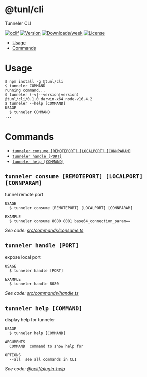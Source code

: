 @tunl/cli
=============

Tunneler CLI

[![oclif](https://img.shields.io/badge/cli-oclif-brightgreen.svg)](https://oclif.io)
[![Version](https://img.shields.io/npm/v/@tunl/cli.svg)](https://npmjs.org/package/@tunl/cli)
[![Downloads/week](https://img.shields.io/npm/dw/@tunl/cli.svg)](https://npmjs.org/package/@tunl/cli)
[![License](https://img.shields.io/npm/l/@tunl/cli.svg)](https://github.com/0x77dev/tunneler/blob/master/package.json)

<!-- toc -->
* [Usage](#usage)
* [Commands](#commands)
<!-- tocstop -->
# Usage
<!-- usage -->
```sh-session
$ npm install -g @tunl/cli
$ tunneler COMMAND
running command...
$ tunneler (-v|--version|version)
@tunl/cli/0.1.0 darwin-x64 node-v16.4.2
$ tunneler --help [COMMAND]
USAGE
  $ tunneler COMMAND
...
```
<!-- usagestop -->
# Commands
<!-- commands -->
* [`tunneler consume [REMOTEPORT] [LOCALPORT] [CONNPARAM]`](#tunneler-consume-remoteport-localport-connparam)
* [`tunneler handle [PORT]`](#tunneler-handle-port)
* [`tunneler help [COMMAND]`](#tunneler-help-command)

## `tunneler consume [REMOTEPORT] [LOCALPORT] [CONNPARAM]`

tunnel remote port

```
USAGE
  $ tunneler consume [REMOTEPORT] [LOCALPORT] [CONNPARAM]

EXAMPLE
  $ tunneler consume 8080 8081 base64_connection_param==
```

_See code: [src/commands/consume.ts](https://github.com/0x77dev/tunneler/blob/v0.1.0/src/commands/consume.ts)_

## `tunneler handle [PORT]`

expose local port

```
USAGE
  $ tunneler handle [PORT]

EXAMPLE
  $ tunneler handle 8080
```

_See code: [src/commands/handle.ts](https://github.com/0x77dev/tunneler/blob/v0.1.0/src/commands/handle.ts)_

## `tunneler help [COMMAND]`

display help for tunneler

```
USAGE
  $ tunneler help [COMMAND]

ARGUMENTS
  COMMAND  command to show help for

OPTIONS
  --all  see all commands in CLI
```

_See code: [@oclif/plugin-help](https://github.com/oclif/plugin-help/blob/v3.2.2/src/commands/help.ts)_
<!-- commandsstop -->
